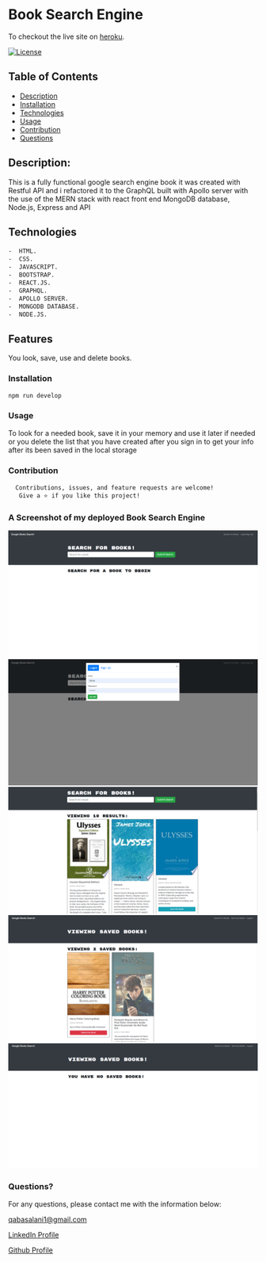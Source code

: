 # Book Search Engine
To checkout  the live site on [heroku]( https://afternoon-island-53749.herokuapp.com/ ).

[![License](https://img.shields.io/badge/License-MIT-yellow.svg)](https://opensource.org/licenses/MIT)
  
## Table of Contents
- [Description](#description)
- [Installation](#installation)
- [Technologies](#technologies)
- [Usage](#usage)
- [Contribution](#contribution)
- [Questions](#questions)

## Description:
This is a fully functional google search engine book it was created with Restful API and i refactored it to the GraphQL built with Apollo server with the use of the MERN stack with react front end MongoDB database, Node.js, Express and API 


## Technologies
```
-  HTML.
-  CSS.
-  JAVASCRIPT.
-  BOOTSTRAP.
-  REACT.JS.
-  GRAPHQL.
-  APOLLO SERVER.
-  MONGODB DATABASE.
-  NODE.JS.
```


## Features
You look, save, use and delete books.

### Installation
```
npm run develop
```
### Usage
To look for a needed book, save it in your memory and use it later if needed or you delete the list that you have created after you sign in to get your info after its been saved in the local storage

### Contribution
```
  Contributions, issues, and feature requests are welcome!
   Give a ⭐️ if you like this project!
```

### A Screenshot of my deployed Book Search Engine

![ScreenShots]( ./client/public/images/book1.png ) 
![ScreenShots]( ./client/public/images/book2.png ) 
![ScreenShots]( ./client/public/images/book3.png ) 
![ScreenShots]( ./client/public/images/book4.png ) 
![ScreenShots]( ./client/public/images/book5.png ) 

### Questions? 
For any questions, please contact me with the information below:

qabasalani1@gmail.com

[LinkedIn Profile](https://www.linkedin.com/in/qabas-al-ani-7b858863/)

[Github Profile](https://github.com/Qabas-al-ani)

